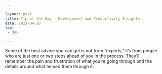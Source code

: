 ```yaml
---

layout: post
title: Tip of the Day - Development and Productivity Insights
date: 2021-04-30
tag:
 - dev

---
```


Some of the best advice you can get is not from “experts,” it’s from people who are just one or two steps ahead of you in the process. They’ll remember the pain and frustration of what you’re going through and the details around what helped them through it.
